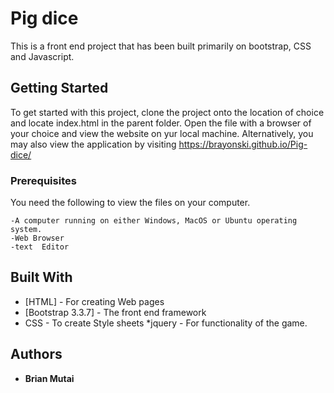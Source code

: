 # Pig dice

This is a front end project that has been built primarily on bootstrap, CSS and Javascript.

## Getting Started

To get started with this project, clone the project onto the location of choice and locate index.html in the parent folder. Open the file with a browser of your choice and view the website on yur local machine. Alternatively, you may also view the application by visiting https://brayonski.github.io/Pig-dice/

### Prerequisites

You need the following to view the files on your computer.

```
-A computer running on either Windows, MacOS or Ubuntu operating system.
-Web Browser
-text  Editor
```

## Built With

* [HTML] - For creating Web pages
* [Bootstrap 3.3.7] - The front end framework
* CSS - To create Style sheets
*jquery - For functionality of the game.


## Authors

* **Brian Mutai** 